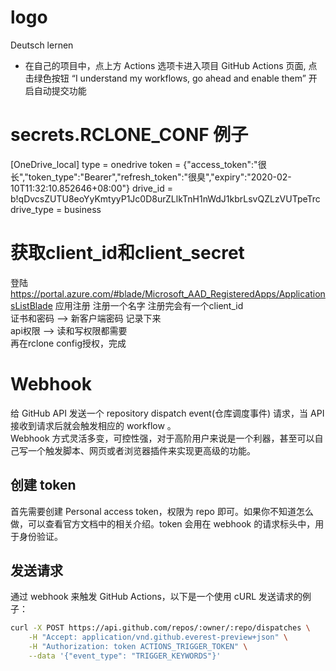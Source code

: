 # logo
Deutsch lernen

- 在自己的项目中，点上方 Actions 选项卡进入项目 GitHub Actions 页面, 点击绿色按钮 “I understand my workflows, go ahead and enable them” 开启自动提交功能


# secrets.RCLONE_CONF 例子
[OneDrive_local]
type = onedrive
token = {"access_token":"很长","token_type":"Bearer","refresh_token":"很臭","expiry":"2020-02-10T11:32:10.852646+08:00"}
drive_id = b!qDvcsZUTU8eoYyKmtyyP1Jc0D8urZLlkTnH1nWdJ1kbrLsvQZLzVUTpeTrc
drive_type = business

# 获取client_id和client_secret
登陆 https://portal.azure.com/#blade/Microsoft_AAD_RegisteredApps/ApplicationsListBlade
应用注册 注册一个名字 注册完会有一个client_id  
证书和密码 --> 新客户端密码 记录下来  
api权限 --> 读和写权限都需要  
再在rclone config授权，完成


# Webhook
给 GitHub API 发送一个 repository dispatch event(仓库调度事件) 请求，当 API 接收到请求后就会触发相应的 work­flow 。  
Web­hook 方式灵活多变，可控性强，对于高阶用户来说是一个利器，甚至可以自己写一个触发脚本、网页或者浏览器插件来实现更高级的功能。

## 创建 token
首先需要创建 Personal access token，权限为 repo 即可。如果你不知道怎么做，可以查看官方文档中的相关介绍。to­ken 会用在 web­hook 的请求标头中，用于身份验证。

## 发送请求
通过 web­hook 来触发 GitHub Ac­tions，以下是一个使用 cURL 发送请求的例子：
```bash
curl -X POST https://api.github.com/repos/:owner/:repo/dispatches \
    -H "Accept: application/vnd.github.everest-preview+json" \
    -H "Authorization: token ACTIONS_TRIGGER_TOKEN" \
    --data '{"event_type": "TRIGGER_KEYWORDS"}'
```
